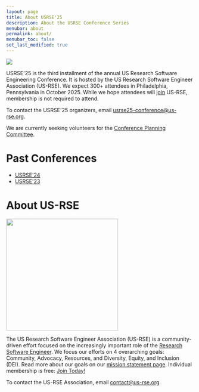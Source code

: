 ```yaml
---
layout: page
title: About USRSE'25
description: About the USRSE Conference Series
menubar: about
permalink: about/
menubar_toc: false
set_last_modified: true
---
```


<img src="{{ site.baseurl }}/assets/img/logo.png">

USRSE'25 is the third installment of the annual US Research Software Engineering Conference.  It is hosted by the US Research Software Engineer Association (US-RSE).  We expect 300+ attendees in Philadelphia, Pennsylvania in October 2025.  While we hope attendees will [join](https://us-rse.org/join) US-RSE, membership is not required to attend.

To contact the USRSE'25 organizers, email [usrse25-conference@us-rse.org](mailto:usrse25-conference@us-rse.org).

We are currently seeking volunteers for the [Conference Planning Committee](organization/).

# Past Conferences

* [USRSE'24](https://us-rse.org/usrse24)
* [USRSE'23](https://us-rse.org/usrse23)

# About US-RSE

<img src="{{ site.baseurl }}/assets/img/logo_side_transparent.png" style="width: 300px;">

The US Research Software Engineer Association (US-RSE) is a community-driven effort focused on the increasingly important role of the [Research Software Engineer](https://us-rse.org/what-is-an-rse/).
We focus our efforts on 4 overarching goals: Community, Advocacy, Resources, and Diversity, Equity, and Inclusion (DEI). Read more about our goals on our [mission statement page](https://us-rse.org/mission/). Individual membership is free: [Join Today!](https://us-rse.org/join)

To contact the US-RSE Association, email [contact@us-rse.org](mailto:contact@us-rse.org).
